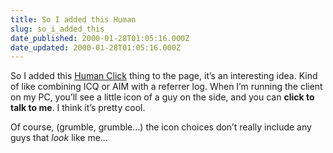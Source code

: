 ```yaml
---
title: So I added this Human
slug: so_i_added_this
date_published: 2000-01-28T01:05:16.000Z
date_updated: 2000-01-28T01:05:16.000Z
---
```


So I added this [Human Click](http://www.humanclick.com) thing to the page, it’s an interesting idea. Kind of like combining ICQ or AIM with a referrer log. When I’m running the client on my PC, you’ll see a little icon of a guy on the side, and you can **click to talk to me**. I think it’s pretty cool.

Of course, (grumble, grumble…) the icon choices don’t really include any guys that *look* like me…
